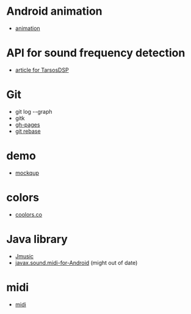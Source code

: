 # Android animation
- [animation](https://developer.android.com/training/animation/overview)

# API for sound frequency detection
- [article for TarsosDSP](https://medium.com/@juniorbump/pitch-detection-in-android-using-tarsosdsp-a2dd4a3f04e9)

# Git
- git log --graph
- gitk
- [gh-pages](http://oli.jp/2011/github-pages-workflow/)
- [git rebase](https://www.atlassian.com/git/tutorials/merging-vs-rebasing)

# demo
- [mockqup](https://moqups.com/)

# colors
- [coolors.co](https://coolors.co/app)

# Java library
- [Jmusic](https://explodingart.com/jmusic/)
- [javax.sound.midi-for-Android](https://github.com/kshoji/javax.sound.midi-for-Android) (might out of date)

# midi
- [midi](https://www.csie.ntu.edu.tw/~r92092/ref/midi/)

